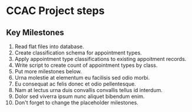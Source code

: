 # CCAC Project steps

## Key Milestones
1. Read flat files into database.
2. Create classification schema for appointment types.
3. Apply appointment type classifications to existing appoitment records.
4. Write script to create count of appointment types by class.
5. Put more milestones below.
6. Urna molestie at elementum eu facilisis sed odio morbi.
7. Eu consequat ac felis donec et odio pellentesque.
8. Nam at lectus urna duis convallis convallis tellus id interdum.
9. Dolor sed viverra ipsum nunc aliquet bibendum enim.
10. Don't forget to change the placeholder milestones.